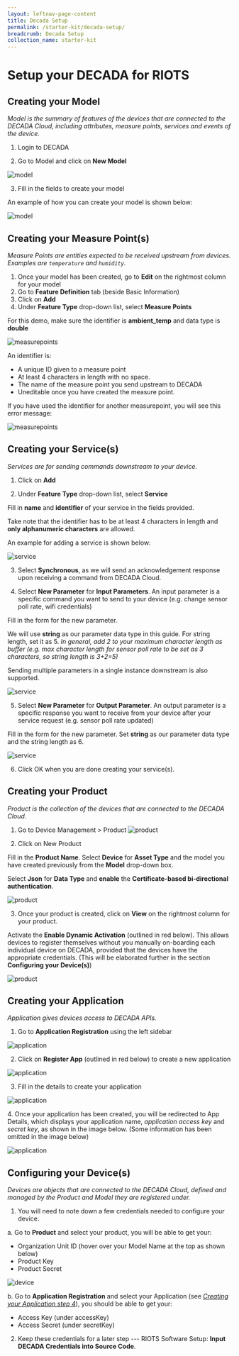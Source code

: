 ```yaml
---
layout: leftnav-page-content
title: Decada Setup
permalink: /starter-kit/decada-setup/
breadcrumb: Decada Setup
collection_name: starter-kit
---
```


# Setup your DECADA for RIOTS
## Creating your Model
*Model is the summary of features of the devices that are connected to the DECADA Cloud, including attributes, measure points, services and events of the device.*

1. Login to DECADA

2. Go to Model and click on **New Model**

![model](/images/riots-dk/decada-setup/decada_setup_model_1.png)

3. Fill in the fields to create your model

An example of how you can create your model is shown below:

![model](/images/riots-dk/decada-setup/decada_setup_model_2.png)



## Creating your Measure Point(s)
*Measure Points are entities expected to be received upstream from devices. Examples are `temperature` and `humidity`.*

1. Once your model has been created, go to **Edit** on the rightmost column for your model
2. Go to **Feature Definition** tab (beside Basic Information)
3. Click on **Add**
4. Under **Feature Type** drop-down list, select **Measure Points**

For this demo, make sure the identifier is **ambient_temp** and data type is **double**

![measurepoints](/images/riots-dk/decada-setup/decada_setup_measurepoints_1.png)

An identifier is:
- A unique ID given to a measure point
- At least 4 characters in length with no space.
- The name of the measure point you send upstream to DECADA
- Uneditable once you have created the measure point.

If you have used the identifier for another measurepoint, you will see this error message:

![measurepoints](/images/riots-dk/decada-setup/decada_setup_measurepoints_2.png)



## Creating your Service(s)
*Services are for sending commands downstream to your device.*

1. Click on **Add**

2. Under **Feature Type** drop-down list, select **Service**

Fill in **name** and **identifier** of your service in the fields provided.

Take note that the identifier has to be at least 4 characters in length and **only alphanumeric characters** are allowed.

An example for adding a service is shown below:

![service](/images/riots-dk/decada-setup/decada_setup_service_1.png)

3. Select **Synchronous**, as we will send an acknowledgement response upon receiving a command from DECADA Cloud.

4. Select **New Parameter** for **Input Parameters**. An input parameter is a specific command you want to send to your device (e.g. change sensor poll rate, wifi credentials)

Fill in the form for the new parameter. 

We will use **string** as our parameter data type in this guide. For string length, set it as 5. *In general, add 2 to your maximum character length as buffer (e.g. max character length for sensor poll rate to be set as 3 characters, so string length is 3+2=5)*

Sending multiple parameters in a single instance downstream is also supported.

![service](/images/riots-dk/decada-setup/decada_setup_service_2.png)

5. Select **New Parameter** for **Output Parameter**. An output parameter is a specific response you want to receive from your device after your service request (e.g. sensor poll rate updated)

Fill in the form for the new parameter. Set **string** as our parameter data type and the string length as 6.

![service](/images/riots-dk/decada-setup/decada_setup_service_3.png)

6. Click OK when you are done creating your service(s).



## Creating your Product
*Product is the collection of the devices that are connected to the DECADA Cloud.*

1. Go to Device Management > Product
![product](/images/riots-dk/decada-setup/decada_setup_product_1.png)

2. Click on New Product

Fill in the **Product Name**. Select **Device** for **Asset Type** and the model you have created previously from the **Model** drop-down box.

Select **Json** for **Data Type** and **enable** the **Certificate-based bi-directional authentication**.

![product](/images/riots-dk/decada-setup/decada_setup_product_2.png)

3. Once your product is created, click on **View** on the rightmost column for your product.

Activate the **Enable Dynamic Activation** (outlined in red below). This allows devices to register themselves without you manually on-boarding each individual device on DECADA, provided that the devices have the appropriate credentials. (This will be elaborated further in the section **Configuring your Device(s)**)

![product](/images/riots-dk/decada-setup/decada_setup_product_3.png)


## Creating your Application
*Application gives devices access to DECADA APIs.*

1. Go to **Application Registration** using the left sidebar

![application](/images/riots-dk/decada-setup/decada_setup_application_1.png)

2. Click on **Register App** (outlined in red below) to create a new application

![application](/images/riots-dk/decada-setup/decada_setup_application_2.png)

3. Fill in the details to create your application

![application](/images/riots-dk/decada-setup/decada_setup_application_3.png)

<a id="ApplicationDetails"></a>
4. Once your application has been created, you will be redirected to App Details, which displays your application name, *application access key* and *secret key*, as shown in the image below. (Some information has been omitted in the image below)

![application](/images/riots-dk/decada-setup/decada_setup_application_4.png)



## Configuring your Device(s)
*Devices are objects that are connected to the DECADA Cloud, defined and managed by the Product and Model they are registered under.*

1. You will need to note down a few credentials needed to configure your device.

  a. Go to **Product** and select your product, you will be able to get your:
   - Organization Unit ID (hover over your Model Name at the top as shown below)
   - Product Key
   - Product Secret

   ![device](/images/riots-dk/decada-setup/decada_setup_device_1.png)

  b. Go to **Application Registration** and select your Application (see *[Creating your Application step 4](#ApplicationDetails)*), you should be able to get your:
   - Access Key (under accessKey)
   - Access Secret (under secretKey)

2. Keep these credentials for a later step --- RIOTS Software Setup: **Input DECADA Credentials into Source Code**.

